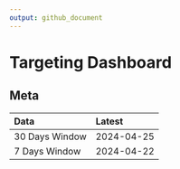 ```yaml
---
output: github_document
---
```


# Targeting Dashboard



## Meta


|Data           |Latest     |
|:--------------|:----------|
|30 Days Window |2024-04-25 |
|7 Days Window  |2024-04-22 |
